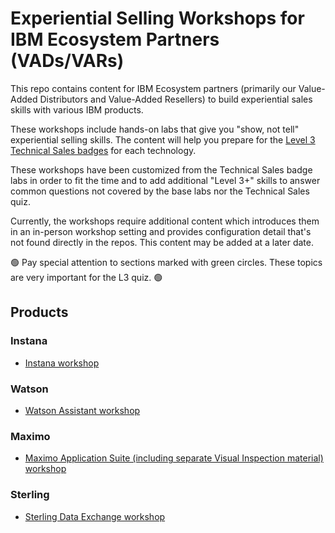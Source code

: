 # Experiential Selling Workshops for IBM Ecosystem Partners (VADs/VARs)

This repo contains content for IBM Ecosystem partners (primarily our Value-Added Distributors and Value-Added Resellers) to build experiential sales skills with various IBM products.

These workshops include hands-on labs that give you "show, not tell" experiential selling skills. The content will help you prepare for the [Level 3 Technical Sales badges](https://ibm.seismic.com/Link/Content/DCGX2M377qBM38TMpQ7DB3WVmQg8) for each technology.

These workshops have been customized from the Technical Sales badge labs in order to fit the time and to add additional "Level 3+" skills to answer common questions not covered by the base labs nor the Technical Sales quiz.

Currently, the workshops require additional content which introduces them in an in-person workshop setting and provides configuration detail that's not found directly in the repos. This content may be added at a later date.

:green_circle: Pay special attention to sections marked with green circles. These topics are very important for the L3 quiz. :green_circle:

## Products

### Instana

- [Instana workshop](Instana/README.md)

### Watson

- [Watson Assistant workshop](Watson/README.md)

### Maximo

- [Maximo Application Suite (including separate Visual Inspection material) workshop](Maximo/README.md)

### Sterling

- [Sterling Data Exchange workshop](Sterling/README.md)
